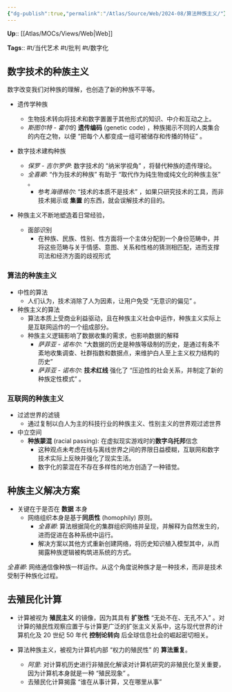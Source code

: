 ```yaml
---
{"dg-publish":true,"permalink":"/Atlas/Source/Web/2024-08/算法种族主义/"}
---
```



**Up**:: [[Atlas/MOCs/Views/Web\|Web]]

**Tags**:: #t/当代艺术 #t/批判 #t/数字化 

## 数字技术的种族主义

数字改变我们对种族的理解，也创造了新的种族不平等。

- 遗传学种族
	- 生物技术转向将技术和数字置置于其他形式的知识、中介和互动之上。
	- *斯图尔特 - 霍尔*的 **遗传编码** (genetic code) ，种族揭示不同的人类集合的内在之物，以便 “把每个人都变成一组可被储存和传播的特征” 。 
- 数字技术建构种族
	- *保罗 - 吉尔罗伊*: 数字技术的 “纳米学视角” ，将替代种族的遗传理论。
	- *全喜卿*: “作为技术的种族” 有助于 “取代作为纯生物或纯文化的种族主张” 。 
		- 参考*海德格尔*: “技术的本质不是技术” ，如果只研究技术的工具，而非技术揭示或 **集置** 的东西，就会误解技术的目的。 

- 种族主义不断地塑造着日常经验， 
	- 面部识别
		- 在种族、民族、性别、性方面将一个主体分配到一个身份范畴中，并将这些范畴与关于情感、意图、关系和性格的猜测相匹配，进而支撑司法和经济方面的歧视形式 

### 算法的种族主义

- 中性的算法
	- 人们认为，技术消除了人为因素，让用户免受 “无意识的偏见” 。 
- 种族主义的算法
	- 算法本质上受商业利益驱动，且在种族主义社会中运作，种族主义实际上是互联网运作的一个组成部分。
	- 种族主义逻辑影响了数据收集的需求，也影响数据的解释
		- *萨菲亚 - 诺布尔*: “大数据的历史是种族等级制的历史，是通过有条不紊地收集调查、社群指数和数据点，来维护白人至上主义权力结构的历史”
		- *萨菲亚 - 诺布尔*: **技术红线** 强化了 “压迫性的社会关系，并制定了新的种族定性模式” 。 

### 互联网的种族主义

- 过滤世界的滤镜
	- 通过复制以白人为主的科技行业的种族主义、性别主义的世界观过滤世界
- 中立空间
	- **种族蒙混** (racial passing): 在虚拟现实游戏时的**数字乌托邦**信念
		- 这种观点未考虑在线与离线世界之间的界限日益模糊，互联网和数字技术实际上反映并强化了现实生活。
		- 数字化的蒙混在不存在多样性的地方创造了一种错觉。

## 种族主义解决方案

- 关键在于是否在 **数据** 本身
	- 网络组织本身是基于**同质性** (homophily) 原则。
		- *全喜卿*: 算法根据简化的集群组织网络并呈现，并解释为自然发生的，进而促进在各种系统中运行。
		- 解决方案以其他方式重新创建网络，将历史知识植入模型其中，从而揭露种族逻辑被构筑进系统的方式。

*全喜卿*: 网络通信像种族一样运作。从这个角度说种族才是一种技术，而非是技术受制于种族化过程。

## 去殖民化计算

- 计算被视为 **殖民主义** 的镜像，因为其具有 **扩张性** “无处不在、无孔不入” 。对计算的殖民性观察应置于与计算更广泛的扩张主义关系中，这与现代世界的计算机化及 20 世纪 50 年代 **控制论转向** 后全球信息社会的崛起密切相关。

- 算法种族主义，被视为计算机内部 “权力的殖民性” 的 **算法重复**。
	- *阿里*: 对计算机历史进行非殖民化解读对计算机研究的非殖民化至关重要，因为计算机本身就是一种 “殖民现象” 。
	- 去殖民化计算揭露 “谁在从事计算，又在哪里从事” 
